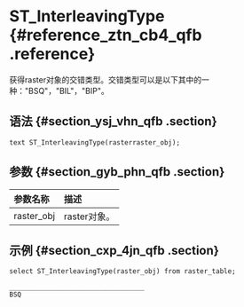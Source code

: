 # ST\_InterleavingType {#reference_ztn_cb4_qfb .reference}

获得raster对象的交错类型。交错类型可以是以下其中的一种："BSQ"，"BIL"，"BIP"。

## 语法 {#section_ysj_vhn_qfb .section}

```
text ST_InterleavingType(rasterraster_obj);
```

## 参数 {#section_gyb_phn_qfb .section}

|参数名称|描述|
|:---|:-|
|raster\_obj|raster对象。|

## 示例 {#section_cxp_4jn_qfb .section}

```
select ST_InterleavingType(raster_obj) from raster_table;

__________________________________
BSQ
```

